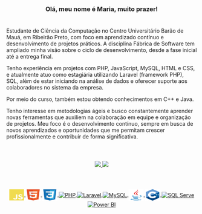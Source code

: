 <h3 align="center">Olá, meu nome é Maria, muito prazer!</h3>


#

Estudante de Ciência da Computação no Centro Universitário Barão de Mauá, em Ribeirão Preto, com foco em aprendizado contínuo e desenvolvimento de projetos práticos. A disciplina Fábrica de Software tem ampliado minha visão sobre o ciclo de desenvolvimento, desde a fase inicial até a entrega final. 

Tenho experiência em projetos com PHP, JavaScript, MySQL, HTML e CSS, e atualmente atuo como estagiária utilizando Laravel (framework PHP), SQL, além de estar iniciando na análise de dados e oferecer suporte aos colaboradores no sistema da empresa.

Por meio do curso, também estou obtendo conhecimentos em C++ e Java.

Tenho interesse em metodologias ágeis e busco constantemente aprender novas ferramentas que auxiliem na colaboração em equipe e organização de projetos. Meu foco é o desenvolvimento contínuo, sempre em busca de novos aprendizados e oportunidades que me permitam crescer profissionalmente e contribuir de forma significativa. 


#


<div align="center">
  <a href="https://github.com/maria-martins004">
  <div>
    <br>
    <img  height="180em" src="https://github-readme-stats.vercel.app/api?username=maria-martins004&show_icons=true&theme=prussian&include_all_commits-true&count_private=true"/>
    <img   height="180em" src="https://github-readme-stats.vercel.app/api/top-langs/?username=maria-martins004&layout=compact&langs_count=16&theme=prussian"/> 
  </div>
</div>

    
 #


<div align="center"style="display: inline_block"><br>
  <img align="center" alt="Js" height="30" width="40" src="https://raw.githubusercontent.com/devicons/devicon/master/icons/javascript/javascript-plain.svg">
  <img align="center" alt="HTML" height="30" width="40" src="https://raw.githubusercontent.com/devicons/devicon/master/icons/html5/html5-original.svg">
  <img align="center" alt="CSS" height="30" width="40" src="https://raw.githubusercontent.com/devicons/devicon/master/icons/css3/css3-original.svg">
  <img align="center" alt="PHP" height="30" width="40" src="https://www.php.net/images/logos/new-php-logo.svg">
  <img align="center" alt="Laravel" height="30" width="40" src="https://cdn.worldvectorlogo.com/logos/laravel-2.svg"/> 
  <img align="center" alt="MySQL" height="30" width="40" src="https://cdn.jsdelivr.net/gh/devicons/devicon/icons/mysql/mysql-original.svg"/>
  <img align="center" alt="Java" height="30" width="40" src="https://raw.githubusercontent.com/devicons/devicon/master/icons/java/java-original.svg"/> 
  <img align="center" alt="C++" height="30" width="40" src="https://raw.githubusercontent.com/devicons/devicon/master/icons/cplusplus/cplusplus-original.svg"/> 
  <img align="center" alt="SQL Serve" height="30" width="40" src="https://www.svgrepo.com/show/303229/microsoft-sql-server-logo.svg"/> 
  <img align="center" alt="Power BI" height="30" width="40" src="https://raw.githubusercontent.com/microsoft/PowerBI-Icons/main/SVG/Power-BI.svg"/> 
  <!-- <img align="center" alt="Git" height="30" width="40" src="https://raw.githubusercontent.com/devicons/devicon/master/icons/git/git-original.svg"/>  --> 
</div> 

 


<!--   <img align="center" alt="Laravel" height="30" width="40" src="https://cdn.worldvectorlogo.com/logos/laravel-2.svg"> -->
<!--   <img align="center" alt="Csharp" height="30" width="40" src="https://raw.githubusercontent.com/devicons/devicon/master/icons/csharp/csharp-original.svg"> -->
<!-- height="25" alt="c logo"   -->
<!--  height="25" alt="mysql logo -->
<!--   <img width="8" /> -->
<!-- <picture align="center">
  <source media="(prefers-color-scheme: dark)" srcset="https://raw.githubusercontent.com/maria-martins004/maria-martins004/output/github-contribution-grid-snake-dark.svg">
  <source media="(prefers-color-scheme: dark)" srcset="https://raw.githubusercontent.com/maria-martins004/maria-martins004/output/github-contribution-grid-snake-dark.svg">
  <img align="center" alt="github contribution grid snake animation" src="https://raw.githubusercontent.com/maria-martins004/maria-martins004/output/github-contribution-grid-snake.svg">
</picture> -->
